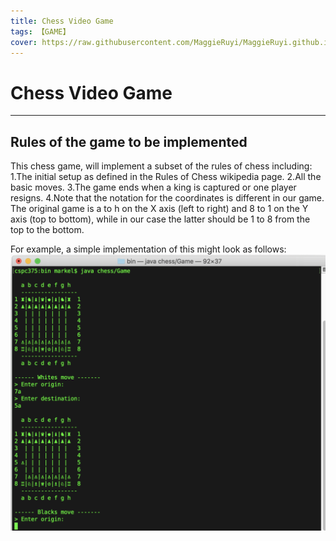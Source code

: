 ```yaml
---
title: Chess Video Game
tags: 【GAME】
cover: https://raw.githubusercontent.com/MaggieRuyi/MaggieRuyi.github.io/src/image/Chess.png
---
```

# Chess Video Game
---
## Rules of the game to be implemented
This chess game, will implement a subset of the rules of chess including:
1.The initial setup as defined in the Rules of Chess wikipedia page.
2.All the basic moves.
3.The game ends when a king is captured or one player resigns.
4.Note that the notation for the coordinates is different in our game. The original game is a to h on the X axis (left to right) and 8 to 1 on the Y axis (top to bottom), while in our case the latter should be 1 to 8 from the top to the bottom. 

For example, a simple implementation of this might look as follows:
![](https://raw.githubusercontent.com/MaggieRuyi/MaggieRuyi.github.io/src/image/ches_interface.png)